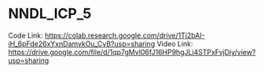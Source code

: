 # NNDL_ICP_5
Code Link: https://colab.research.google.com/drive/1Tj2bAI-iH_6pFde26xYxnDamvkOu_CyB?usp=sharing
Video Link: https://drive.google.com/file/d/1qp7gMvl06fJ16HP9hgJLi4STPxFvjDiy/view?usp=sharing
